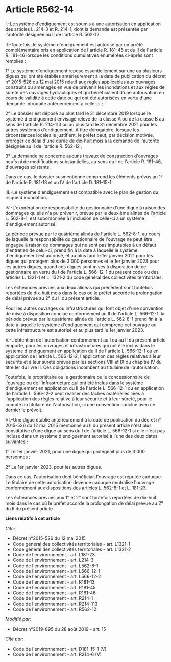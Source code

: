 # Article R562-14

I.-Le système d'endiguement est soumis à une autorisation en application des articles L. 214-3 et R. 214-1, dont la demande
est présentée par l'autorité désignée au II de l'article R. 562-12. 

II.-Toutefois, le système d'endiguement est autorisé par un arrêté complémentaire pris en application de l'article R. 181-45
et du II de l'article R. 181-46 lorsque les conditions cumulatives énumérées ci-après sont remplies : 

1° Le système d'endiguement repose essentiellement sur une ou plusieurs digues qui ont été établies antérieurement à la date
de publication du décret n° 2015-526 du 12 mai 2015 relatif aux règles applicables aux ouvrages construits ou aménagés en vue
de prévenir les inondations et aux règles de sûreté des ouvrages hydrauliques et qui bénéficiaient d'une autorisation en
cours de validité à cette date ou qui ont été autorisées en vertu d'une demande introduite antérieurement à celle-ci ; 

2° Le dossier est déposé au plus tard le 31 décembre 2019 lorsque le système d'endiguement envisagé relève de la classe A ou
de la classe B au sens de l'article R. 214-113 ou au plus tard le 31 décembre 2021 pour les autres systèmes d'endiguement. A
titre dérogatoire, lorsque les circonstances locales le justifient, le préfet peut, par décision motivée, proroger ce délai
d'une durée de dix-huit mois à la demande de l'autorité désignée au II de l'article R. 562-12 ; 

3° La demande ne concerne aucuns travaux de construction d'ouvrages neufs ni de modifications substantielles, au sens du I de
l'article R. 181-46, d'ouvrages existants. 

Dans ce cas, le dossier susmentionné comprend les éléments prévus au 1° de l'article R. 181-13 et au IV de l'article D.
181-15-1. 

III.-Le système d'endiguement est compatible avec le plan de gestion du risque d'inondation. 

IV.-L'exonération de responsabilité du gestionnaire d'une digue à raison des dommages qu'elle n'a pu prévenir, prévue par le
deuxième alinéa de l'article L. 562-8-1, est subordonnée à l'inclusion de celle-ci à un système d'endiguement autorisé. 

La période prévue par le quatrième alinéa de l'article L. 562-8-1, au cours de laquelle la responsabilité du gestionnaire de
l'ouvrage ne peut être engagée à raison de dommages qui ne sont pas imputables à un défaut d'entretien de celui-ci, prend fin
à la date à laquelle le système d'endiguement est autorisé, et au plus tard le 1er janvier 2021 pour les digues qui protègent
plus de 3 000 personnes et le 1er janvier 2023 pour les autres digues, quand ces digues sont mises à disposition de ce
gestionnaire en vertu du I de l'article L. 566-12-1 du présent code ou des articles L. 1321-1 et L. 1321-2 du code général
des collectivités territoriales. 

Les échéances prévues aux deux alinéas qui précèdent sont toutefois reportées de dix-huit mois dans le cas où le préfet
accorde la prolongation de délai prévue au 2° du II du présent article. 

Pour les autres ouvrages ou infrastructures qui font objet d'une convention de mise à disposition conclue conformément au II
de l'article L. 566-12-1, la période prévue par le quatrième alinéa de l'article L. 562-8-1 prend fin à la date à laquelle le
système d'endiguement qui comprend cet ouvrage ou cette infrastructure est autorisé et au plus tard le 1er janvier 2023. 

V.-L'obtention de l'autorisation conformément au I ou au II du présent article emporte, pour les ouvrages et infrastructures
qui ont été inclus dans le système d'endiguement en application du II de l'article L. 566-12-1 ou en application de l'article
L. 566-12-2, l'application des règles relatives à leur sécurité et à leur sûreté prévue par les sections VIII et IX du
chapitre IV du titre Ier du livre II. Ces obligations incombent au titulaire de l'autorisation. 

Toutefois, le propriétaire ou le gestionnaire ou le concessionnaire de l'ouvrage ou de l'infrastructure qui ont été inclus
dans le système d'endiguement en application du II de l'article L. 566-12-1 ou en application de l'article L. 566-12-2 peut
réaliser des tâches matérielles liées à l'application des règles relative à leur sécurité et à leur sûreté, pour le compte du
titulaire de l'autorisation, si une convention conclue avec ce dernier le prévoit. 

VI.-Une digue établie antérieurement à la date de publication du décret n° 2015-526 du 12 mai 2015 mentionné au II du présent
article n'est plus constitutive d'une digue au sens du I de l'article L. 566-12-1 si elle n'est pas incluse dans un système
d'endiguement autorisé à l'une des deux dates suivantes : 

1° Le 1er janvier 2021, pour une digue qui protégeait plus de 3 000 personnes ; 

2° Le 1er janvier 2023, pour les autres digues. 

Dans ce cas, l'autorisation dont bénéficiait l'ouvrage est réputée caduque. Le titulaire de cette autorisation devenue
caduque neutralise l'ouvrage conformément aux dispositions des articles L. 562-8-1 et L. 181-23. 

Les échéances prévues aux 1° et 2° sont toutefois reportées de dix-huit mois dans le cas où le préfet accorde la prolongation
de délai prévue au 2° du II du présent article.

**Liens relatifs à cet article**

_Cite_:

  - Décret n°2015-526 du 12 mai 2015
  - Code général des collectivités territoriales - art. L1321-1
  - Code général des collectivités territoriales - art. L1321-2
  - Code de l'environnement - art. L181-23
  - Code de l'environnement - art. L214-3
  - Code de l'environnement - art. L562-8-1
  - Code de l'environnement - art. L566-12-1
  - Code de l'environnement - art. L566-12-2
  - Code de l'environnement - art. R181-13
  - Code de l'environnement - art. R181-45
  - Code de l'environnement - art. R181-46
  - Code de l'environnement - art. R214-1
  - Code de l'environnement - art. R214-113
  - Code de l'environnement - art. R562-12

_Modifié par_:

  - Décret n°2019-895 du 28 août 2019 - art. 15

_Cité par_:

  - Code de l'environnement - art. D181-15-1 (V)
  - Code de l'environnement - art. R214-6 (V)
